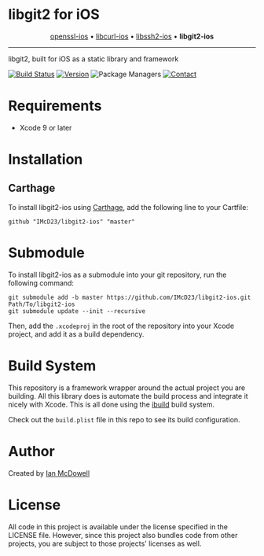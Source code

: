 # libgit2 for iOS

<p align="center">
  <a href="https://github.com/IMcD23/openssl-ios">openssl-ios</a> &bull;
  <a href="https://github.com/IMcD23/libcurl-ios">libcurl-ios</a> &bull;
  <a href="https://github.com/IMcD23/libssh2-ios">libssh2-ios</a> &bull;
  <b>libgit2-ios</b>
</p>

--------

libgit2, built for iOS as a static library and framework

[![Build Status](http://img.shields.io/travis/IMcD23/libgit2-ios.svg)](https://travis-ci.org/IMcD23/libgit2-ios)
[![Version](https://img.shields.io/github/release/IMcD23/libgit2-ios.svg)](https://github.com/IMcD23/libgit2-ios/releases/latest)
![Package Managers](https://img.shields.io/badge/supports-Carthage-orange.svg)
[![Contact](https://img.shields.io/badge/contact-%40ian__mcdowell-3a8fc1.svg)](https://twitter.com/ian_mcdowell)

# Requirements

* Xcode 9 or later

# Installation

## Carthage
To install libgit2-ios using [Carthage](https://github.com/Carthage/Carthage), add the following line to your Cartfile:

```
github "IMcD23/libgit2-ios" "master"
```

# Submodule
To install libgit2-ios as a submodule into your git repository, run the following command:

```
git submodule add -b master https://github.com/IMcD23/libgit2-ios.git Path/To/libgit2-ios
git submodule update --init --recursive
```

Then, add the `.xcodeproj` in the root of the repository into your Xcode project, and add it as a build dependency.

# Build System
This repository is a framework wrapper around the actual project you are building. All this library does is automate the build process and integrate it nicely with Xcode. This is all done using the [ibuild](https://github.com/IMcD23/ibuild) build system.

Check out the `build.plist` file in this repo to see its build configuration.

# Author
Created by [Ian McDowell](https://ianmcdowell.net)

# License
All code in this project is available under the license specified in the LICENSE file. However, since this project also bundles code from other projects, you are subject to those projects' licenses as well.